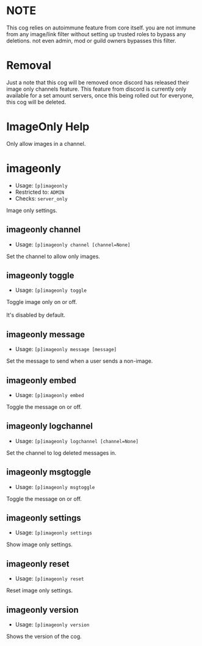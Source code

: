 # NOTE
This cog relies on autoimmune feature from core itself. you are not immune from any image/link filter without setting up trusted roles to bypass any deletions. not even admin, mod or guild owners bypasses this filter.

# Removal
Just a note that this cog will be removed once discord has released their image only channels feature. This feature from discord is currently only available for a set amount servers, once this being rolled out for everyone, this cog will be deleted.

# ImageOnly Help

Only allow images in a channel.

# imageonly
 - Usage: `[p]imageonly `
 - Restricted to: `ADMIN`
 - Checks: `server_only`

Image only settings.

## imageonly channel
 - Usage: `[p]imageonly channel [channel=None] `

Set the channel to allow only images.

## imageonly toggle
 - Usage: `[p]imageonly toggle `

Toggle image only on or off.<br/><br/>It's disabled by default.

## imageonly message
 - Usage: `[p]imageonly message [message] `

Set the message to send when a user sends a non-image.

## imageonly embed
 - Usage: `[p]imageonly embed `

Toggle the message on or off.

## imageonly logchannel
 - Usage: `[p]imageonly logchannel [channel=None] `

Set the channel to log deleted messages in.

## imageonly msgtoggle
 - Usage: `[p]imageonly msgtoggle `

Toggle the message on or off.

## imageonly settings
 - Usage: `[p]imageonly settings `

Show image only settings.

## imageonly reset
 - Usage: `[p]imageonly reset `

Reset image only settings.

## imageonly version
 - Usage: `[p]imageonly version `

Shows the version of the cog.
